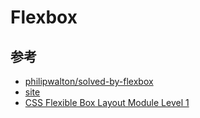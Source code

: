 # Flexbox

## 参考

* [philipwalton/solved-by-flexbox](https://github.com/philipwalton/solved-by-flexbox)
* [site](https://philipwalton.github.io/solved-by-flexbox/)
* [CSS Flexible Box Layout Module Level 1](https://www.w3.org/TR/css-flexbox-1/)
